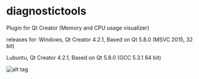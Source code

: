 # diagnostictools
Plugin for Qt Creator (Memory and CPU usage visualizer)

releases for:
Windows, Qt Creator 4.2.1, Based on Qt 5.8.0 (MSVC 2015, 32 bit)

Lubuntu, Qt Creator 4.2.1, Based on Qt 5.8.0 (GCC 5.3.1  64 bit)

![alt tag](https://github.com/rickytack/diagnostictools/blob/master/images/1.png)
